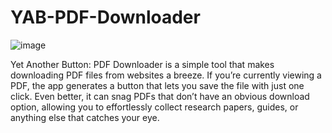 # YAB-PDF-Downloader
![image](https://github.com/user-attachments/assets/4da0f2d1-76ef-4a77-a762-440639b14e89)

Yet Another Button: PDF Downloader is a simple tool that makes downloading PDF files from websites a breeze. If you’re currently viewing a PDF, the app generates a button that lets you save the file with just one click. Even better, it can snag PDFs that don’t have an obvious download option, allowing you to effortlessly collect research papers, guides, or anything else that catches your eye.


